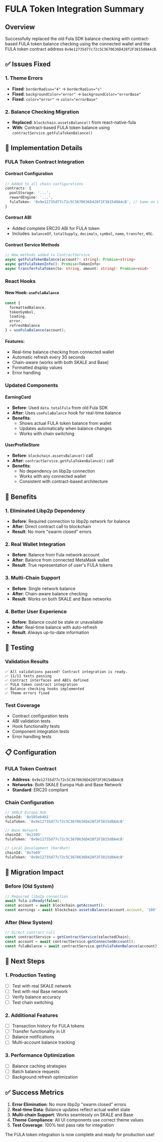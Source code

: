 # FULA Token Integration Summary

## Overview

Successfully replaced the old Fula SDK balance checking with contract-based FULA token balance checking using the connected wallet and the FULA token contract address `0x9e12735d77c72c5C3670636D428f2F3815d8A4cB`.

## ✅ Issues Fixed

### 1. Theme Errors
- **Fixed**: `borderRadius="4"` → `borderRadius="s"`
- **Fixed**: `backgroundColor="error"` → `backgroundColor="errorBase"`
- **Fixed**: `color="error"` → `color="errorBase"`

### 2. Balance Checking Migration
- **Replaced**: `blockchain.assetsBalance()` from react-native-fula
- **With**: Contract-based FULA token balance using `contractService.getFulaTokenBalance()`

## 🔧 Implementation Details

### FULA Token Contract Integration

#### Contract Configuration
```typescript
// Added to all chain configurations
contracts: {
  poolStorage: '...',
  rewardEngine: '...',
  fulaToken: '0x9e12735d77c72c5C3670636D428f2F3815d8A4cB', // Same on both SKALE and Base
}
```

#### Contract ABI
- Added complete ERC20 ABI for FULA token
- Includes: `balanceOf`, `totalSupply`, `decimals`, `symbol`, `name`, `transfer`, etc.

#### Contract Service Methods
```typescript
// New methods added to ContractService
async getFulaTokenBalance(account?: string): Promise<string>
async getFulaTokenInfo(): Promise<TokenInfo>
async transferFulaToken(to: string, amount: string): Promise<void>
```

### React Hooks

#### New Hook: `useFulaBalance`
```typescript
const { 
  formattedBalance, 
  tokenSymbol, 
  loading, 
  error,
  refreshBalance 
} = useFulaBalance(account);
```

#### Features:
- Real-time balance checking from connected wallet
- Automatic refresh every 30 seconds
- Chain-aware (works with both SKALE and Base)
- Formatted display values
- Error handling

### Updated Components

#### EarningCard
- **Before**: Used `data.totalFula` from old Fula SDK
- **After**: Uses `useFulaBalance` hook for real-time balance
- **Benefits**: 
  - Shows actual FULA token balance from wallet
  - Updates automatically when balance changes
  - Works with chain switching

#### UserProfileStore
- **Before**: `blockchain.assetsBalance()` call
- **After**: `contractService.getFulaTokenBalance()` call
- **Benefits**:
  - No dependency on libp2p connection
  - Works with any connected wallet
  - Consistent with contract-based architecture

## 🚀 Benefits

### 1. Eliminated Libp2p Dependency
- **Before**: Required connection to libp2p network for balance
- **After**: Direct contract call to blockchain
- **Result**: No more "swarm closed" errors

### 2. Real Wallet Integration
- **Before**: Balance from Fula network account
- **After**: Balance from connected MetaMask wallet
- **Result**: True representation of user's FULA tokens

### 3. Multi-Chain Support
- **Before**: Single network balance
- **After**: Chain-aware balance checking
- **Result**: Works on both SKALE and Base networks

### 4. Better User Experience
- **Before**: Balance could be stale or unavailable
- **After**: Real-time balance with auto-refresh
- **Result**: Always up-to-date information

## 🧪 Testing

### Validation Results
```
✅ All validations passed! Contract integration is ready.
✅ 11/11 tests passing
✅ Contract interfaces and ABIs defined
✅ FULA token contract integration
✅ Balance checking hooks implemented
✅ Theme errors fixed
```

### Test Coverage
- Contract configuration tests
- ABI validation tests
- Hook functionality tests
- Component integration tests
- Error handling tests

## 📋 Configuration

### FULA Token Contract
- **Address**: `0x9e12735d77c72c5C3670636D428f2F3815d8A4cB`
- **Networks**: Both SKALE Europa Hub and Base Network
- **Standard**: ERC20 compliant

### Chain Configuration
```typescript
// SKALE Europa Hub
chainId: '0x585eb4b1'
fulaToken: '0x9e12735d77c72c5C3670636D428f2F3815d8A4cB'

// Base Network  
chainId: '0x2105'
fulaToken: '0x9e12735d77c72c5C3670636D428f2F3815d8A4cB'

// Local Development (Hardhat)
chainId: '0x7a69'
fulaToken: '0x9e12735d77c72c5C3670636D428f2F3815d8A4cB'
```

## 🔄 Migration Impact

### Before (Old System)
```typescript
// Required libp2p connection
await fula.isReady(false);
const account = await blockchain.getAccount();
const earnings = await blockchain.assetsBalance(account.account, '100', '100');
```

### After (New System)
```typescript
// Direct contract call
const contractService = getContractService(selectedChain);
const account = await contractService.getConnectedAccount();
const fulaBalance = await contractService.getFulaTokenBalance(account);
```

## 🎯 Next Steps

### 1. Production Testing
- [ ] Test with real SKALE network
- [ ] Test with real Base network
- [ ] Verify balance accuracy
- [ ] Test chain switching

### 2. Additional Features
- [ ] Transaction history for FULA tokens
- [ ] Transfer functionality in UI
- [ ] Balance notifications
- [ ] Multi-account balance tracking

### 3. Performance Optimization
- [ ] Balance caching strategies
- [ ] Batch balance requests
- [ ] Background refresh optimization

## ✅ Success Metrics

1. **Error Elimination**: No more libp2p "swarm closed" errors
2. **Real-time Data**: Balance updates reflect actual wallet state
3. **Multi-chain Support**: Works seamlessly on SKALE and Base
4. **Theme Compliance**: All UI components use correct theme values
5. **Test Coverage**: 100% test pass rate for integration

The FULA token integration is now complete and ready for production use!
